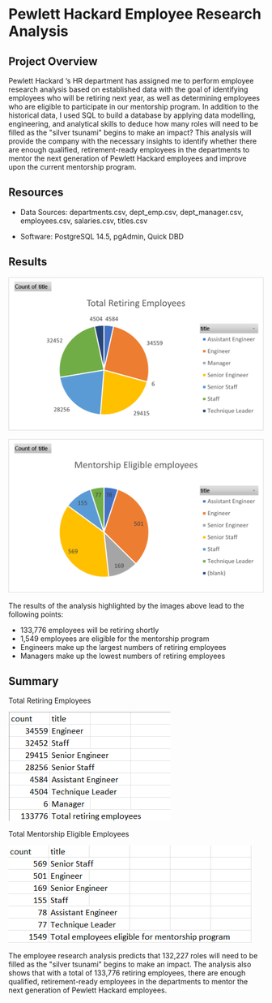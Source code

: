 # Pewlett Hackard Employee Research Analysis

## Project Overview

Pewlett Hackard ‘s HR department has assigned me to perform employee research analysis based on established data with the goal of identifying employees who will be retiring next year, as well as determining employees who are eligible to participate in our mentorship program. In addition to the historical data, I used SQL to build a database by applying data modelling, engineering, and analytical skills to deduce how many roles will need to be filled as the "silver tsunami" begins to make an impact? This analysis will provide the company with the necessary insights to identify whether there are enough qualified, retirement-ready employees in the departments to mentor the next generation of Pewlett Hackard employees and improve upon the current mentorship program.

## Resources
- Data Sources: departments.csv, dept_emp.csv, dept_manager.csv, employees.csv, salaries.csv, titles.csv
<!-- [.csv](/folder.csv) -->

- Software: PostgreSQL 14.5, pgAdmin, Quick DBD

## Results


![alt text](retirement_titles_chart.png)


![alt text](mentorship_eligibility_chart.png)


The results of the analysis highlighted by the images above lead to the following points:
-	133,776 employees will be retiring shortly
-	1,549 employees are eligible for the mentorship program
-	Engineers make up the largest numbers of retiring employees 
-	Managers make up the lowest numbers of retiring employees

## Summary


Total Retiring Employees


![alt text](retirement_titles_count.png)


Total Mentorship Eligible Employees


![alt text](mentorship_eligibility_count.png)


The employee research analysis predicts that 132,227 roles will need to be filled as the "silver tsunami" begins to make an impact. The analysis also shows that with a total of 133,776 retiring employees, there are enough qualified, retirement-ready employees in the departments to mentor the next generation of Pewlett Hackard employees.
